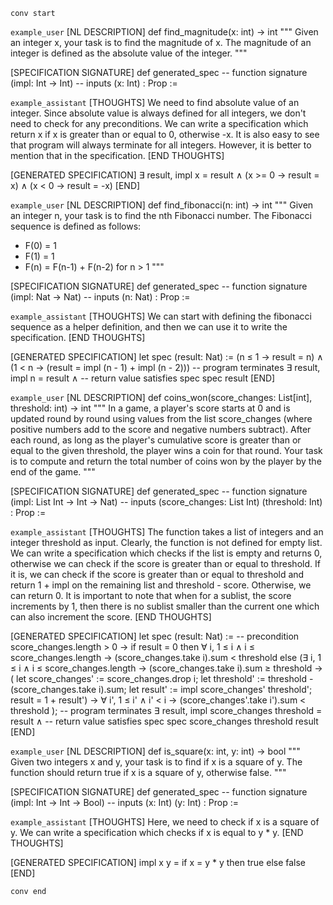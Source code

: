 `conv start`

`example_user`
[NL DESCRIPTION]
def find_magnitude(x: int) -> int
"""
Given an integer x, your task is to find the magnitude of x.
The magnitude of an integer is defined as the absolute value of the integer.
"""

[SPECIFICATION SIGNATURE]
def generated_spec
-- function signature
(impl: Int → Int)
-- inputs
(x: Int) : Prop :=

`example_assistant`
[THOUGHTS]
We need to find absolute value of an integer. 
Since absolute value is always defined for all integers, we don't need to check for any preconditions.
We can write a specification which return x if x is greater than or equal to 0, otherwise -x.
It is also easy to see that program will always terminate for all integers. However, it is better to mention that in the specification.
[END THOUGHTS]

[GENERATED SPECIFICATION]
∃ result, impl x = result ∧
(x >= 0 → result = x) ∧
(x < 0 → result = -x)
[END]


`example_user`
[NL DESCRIPTION]
def find_fibonacci(n: int) -> int
"""
Given an integer n, your task is to find the nth Fibonacci number.
The Fibonacci sequence is defined as follows:
- F(0) = 1
- F(1) = 1
- F(n) = F(n-1) + F(n-2) for n > 1
"""

[SPECIFICATION SIGNATURE]
def generated_spec
-- function signature
(impl: Nat → Nat)
-- inputs
(n: Nat) : Prop :=

`example_assistant`
[THOUGHTS]
We can start with defining the fibonacci sequence as a helper definition, and 
then we can use it to write the specification.
[END THOUGHTS]

[GENERATED SPECIFICATION]
let spec (result: Nat) :=
(n ≤ 1 → result = n) ∧
(1 < n → (result = impl (n - 1) + impl (n - 2)))
-- program terminates
∃ result, impl n = result ∧
-- return value satisfies spec
spec result
[END]


`example_user`
[NL DESCRIPTION]
def coins_won(score_changes: List[int], threshold: int) -> int
"""
In a game, a player's score starts at 0 and is updated round by round using values from the list
score_changes (where positive numbers add to the score and negative numbers subtract).
After each round, as long as the player's cumulative score is greater than or equal to the given threshold,
the player wins a coin for that round.
Your task is to compute and return the total number of coins won by the player by the end of the game.
"""

[SPECIFICATION SIGNATURE]
def generated_spec
-- function signature
(impl: List Int → Int → Nat)
-- inputs
(score_changes: List Int)
(threshold: Int) : Prop  :=

`example_assistant`
[THOUGHTS]
The function takes a list of integers and an integer threshold as input. Clearly, the function is not defined for empty list.
We can write a specification which checks if the list is empty and returns 0, otherwise we can check if the score is greater than or equal to threshold. If it is, we can check if the score is greater than or equal to threshold and return 1 + impl on the remaining list and threshold - score. Otherwise, we can return 0. It is important to note that when for a sublist, the score increments by 1, then there is no sublist smaller than the current one which can also increment the score.
[END THOUGHTS]

[GENERATED SPECIFICATION]
let spec (result: Nat) :=
-- precondition
score_changes.length > 0 →
if result = 0 then
  ∀ i, 1 ≤ i ∧ i ≤ score_changes.length →
  (score_changes.take i).sum < threshold
else
  (∃ i, 1 ≤ i ∧ i ≤ score_changes.length →
  (score_changes.take i).sum ≥ threshold →
  ( let score_changes' := score_changes.drop i;
    let threshold' := threshold - (score_changes.take i).sum;
    let result' := impl score_changes' threshold';
    result = 1 + result') →
    ∀ i', 1 ≤ i' ∧ i' < i → (score_changes'.take i').sum < threshold
  );
-- program terminates
∃ result, impl score_changes threshold = result ∧
-- return value satisfies spec
spec score_changes threshold result
[END]

`example_user`
[NL DESCRIPTION]
def is_square(x: int, y: int) -> bool
"""
Given two integers x and y, your task is to find if x is a square of y.
The function should return true if x is a square of y, otherwise false.
"""

[SPECIFICATION SIGNATURE]
def generated_spec
-- function signature
(impl: Int → Int → Bool)
-- inputs
(x: Int)
(y: Int) : Prop :=

`example_assistant`
[THOUGHTS]
Here, we need to check if x is a square of y.
We can write a specification which checks if x is equal to y * y.
[END THOUGHTS]

[GENERATED SPECIFICATION]
impl x y = if x = y * y then true else false
[END]

`conv end`